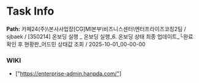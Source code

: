 # Task Info

**Path:** 카페24(주)\본사사업장\[CG]MI본부\비즈니스센터\엔터프라이즈코칭2팀 / sjbaek / [350214] 온보딩 실행 _ 온보딩 실행_6. 온보딩 상태 최종 업데이트_└완료 확인 후 현황판_어드민 상태값 조회 / 2025-10-01_00-00-00

### WIKI
- ["https://enterprise-admin.hanpda.com/"]

